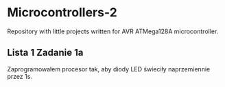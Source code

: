 # Microcontrollers-2
Repository with little projects written for AVR ATMega128A microcontroller.
## Lista 1 Zadanie 1a
Zaprogramowałem procesor tak, aby diody LED świeciły naprzemiennie przez 1s.

